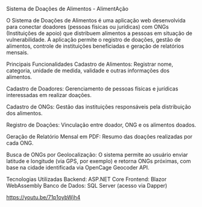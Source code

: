 Sistema de Doações de Alimentos - AlimentAção

O Sistema de Doações de Alimentos é uma aplicação web desenvolvida para conectar doadores (pessoas físicas ou jurídicas) com ONGs (Instituições de apoio) que distribuem alimentos a pessoas em situação de vulnerabilidade. A aplicação permite o registro de doações, gestão de alimentos, controle de instituições beneficiadas e geração de relatórios mensais.

Principais Funcionalidades
Cadastro de Alimentos:
Registrar nome, categoria, unidade de medida, validade e outras informações dos alimentos.

Cadastro de Doadores:
Gerenciamento de pessoas físicas e jurídicas interessadas em realizar doações.

Cadastro de ONGs:
Gestão das instituições responsáveis pela distribuição dos alimentos.

Registro de Doações:
Vinculação entre doador, ONG e os alimentos doados.

Geração de Relatório Mensal em PDF:
Resumo das doações realizadas por cada ONG.

Busca de ONGs por Geolocalização:
O sistema permite ao usuário enviar latitude e longitude (via GPS, por exemplo) e retorna ONGs próximas, com base na cidade identificada via OpenCage Geocoder API.

Tecnologias Utilizadas
Backend: ASP.NET Core
Frontend: Blazor WebAssembly
Banco de Dados: SQL Server (acesso via Dapper)

https://youtu.be/71p1oybWjh4 
